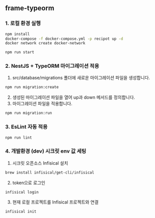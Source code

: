 ## frame-typeorm
### 1. 로컬 환경 실행
```sh
npm install
docker-compose -f docker-compose.yml -p recipot up -d
docker network create docker-network
```
```sh
npm run start
```

### 2. NestJS + TypeORM 마이그레이션 적용
1. src/database/migrations 폴더에 새로운 마이그레이션 파일을 생성합니다.
```sh
npm run migration:create
```
2. 생성된 마이그레이션 파일을 열어 up과 down 메서드를 정의합니다. 
3. 마이그레이션 파일을 적용합니다.
```sh
npm run migration:run
```

### 3. EsLint 자동 적용
```sh
npm run lint
```

### 4. 개발환경 (dev) 시크릿 env 값 세팅
1. 시크릿 오픈소스 Infisical 설치
```sh
brew install infisical/get-cli/infisical
```
2. token으로 로그인
```sh
infisical login
```
3. 현재 로컬 프로젝트를 Infisical 프로젝트와 연결
```sh
infisical init
```